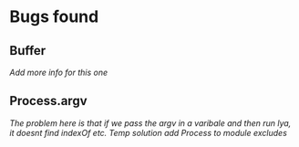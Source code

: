 # Bugs found 

## Buffer

_Add more info for this one_

## Process.argv

_The problem here is that if we pass the argv in a varibale and then run lya, it doesnt find indexOf etc. Temp solution add Process to module excludes_
